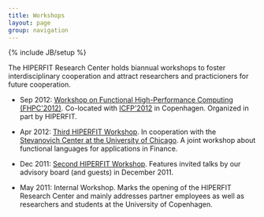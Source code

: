 ```yaml
---
title: Workshops
layout: page
group: navigation
---
```

{% include JB/setup %}

The HIPERFIT Research Center holds biannual workshops to foster
interdisciplinary cooperation and attract researchers and
practicioners for future cooperation.

* Sep 2012: [Workshop on Functional High-Performance Computing
  (FHPC'2012)](workshops/4th-workshop.html). Co-located with
  [ICFP'2012](http://www.icfpconference.org/icfp2012/) in
  Copenhagen. Organized in part by HIPERFIT.

* Apr 2012: [Third HIPERFIT Workshop](workshops/3rd-workshop.html). In
  cooperation with the [Stevanovich Center at the University of
  Chicago](http://stevanovichcenter.uchicago.edu/). A joint workshop
  about functional languages for applications in Finance.

* Dec 2011: [Second HIPERFIT
  Workshop](workshops/2nd-workshop.html). Features invited talks by
  our advisory board (and guests) in December 2011.

* May 2011: Internal Workshop. Marks the opening of the HIPERFIT
  Research Center and mainly addresses partner employees as well as
  researchers and students at the University of Copenhagen.


